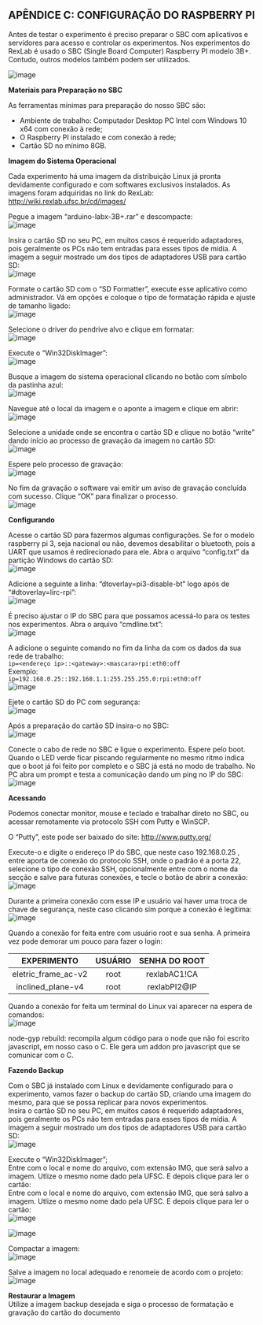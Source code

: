 ## APÊNDICE C: CONFIGURAÇÃO DO RASPBERRY PI

Antes de testar o experimento é preciso preparar o SBC com aplicativos e servidores para acesso e controlar os experimentos. Nos experimentos do RexLab é usado o SBC (Single Board Computer) Raspberry PI modelo 3B+. Contudo, outros modelos também podem ser utilizados.

![image](https://user-images.githubusercontent.com/90244580/184411109-c52ad552-0b24-44b6-b170-fbfc9e205aa8.png)  

**Materiais para Preparação no SBC**  

As ferramentas mínimas para preparação do nosso SBC são:  
* Ambiente de trabalho: Computador Desktop PC Intel com Windows 10 x64 com conexão à rede;
* O Raspberry PI instalado e com conexão à rede;
* Cartão SD no mínimo 8GB.  

**Imagem do Sistema Operacional**  

Cada experimento há uma imagem da distribuição Linux já pronta devidamente configurado e com softwares exclusivos instalados. As imagens foram adquiridas no link do RexLab: http://wiki.rexlab.ufsc.br/cd/images/  

Pegue a imagem “arduino-labx-3B+.rar” e descompacte:  
![image](https://user-images.githubusercontent.com/90244580/184411580-6db27609-f5cf-4a1b-bd3a-5b1d1a4d8e4b.png) 

Insira o cartão SD no seu PC, em muitos casos é requerido adaptadores, pois geralmente os PCs não tem entradas para esses tipos de mídia. A imagem a seguir mostrado um dos tipos de adaptadores USB para cartão SD:  
![image](https://user-images.githubusercontent.com/90244580/184411635-8acd21cb-6635-46fe-bb2b-e63b864d3d19.png)  

Formate o cartão SD com o “SD Formatter”, execute esse aplicativo como administrador. Vá em opções e coloque o tipo de formatação rápida e ajuste de tamanho ligado:  
![image](https://user-images.githubusercontent.com/90244580/184411732-cd95c594-43bf-4cc8-b11f-db20ddf0e6b6.png)  

Selecione o driver do pendrive alvo e clique em formatar:  
![image](https://user-images.githubusercontent.com/90244580/184411761-13b35eba-1fd0-4d2b-ac57-73731d7b4e28.png)  

Execute o “Win32DiskImager”:  
![image](https://user-images.githubusercontent.com/90244580/184411799-57ae67da-3e13-48bc-8a94-b5fcac6a2b75.png)  

Busque a imagem do sistema operacional clicando no botão com símbolo da pastinha azul:  
![image](https://user-images.githubusercontent.com/90244580/184411831-c703ab2e-0c13-42c0-bddc-8f08ff4242c0.png)  

Navegue até o local da imagem e o aponte a imagem e clique em abrir:  
![image](https://user-images.githubusercontent.com/90244580/184411852-87942f56-30bf-4a91-be68-75f2a6ae279a.png)  

Selecione a unidade onde se encontra o cartão SD e clique no botão “write” dando início ao processo de gravação da imagem no cartão SD:  
![image](https://user-images.githubusercontent.com/90244580/184411875-cfc4f3c5-7cc5-4fcf-ab45-ff24293ac0d2.png)  

Espere pelo processo de gravação:  
![image](https://user-images.githubusercontent.com/90244580/184411907-153bdca5-57c0-4cde-8d5f-cc4128099d1e.png)  

No fim da gravação o software vai emitir um aviso de gravação concluída com sucesso. Clique “OK” para finalizar o processo.  
![image](https://user-images.githubusercontent.com/90244580/184411943-99119a75-d43d-4221-9b19-e976bb1c965d.png)  
  
  **Configurando**  
   
Acesse o cartão SD para fazermos algumas configurações. Se for o modelo raspberry pi 3, seja nacional ou não, devemos desabilitar o bluetooth, pois a UART que usamos é redirecionado para ele. Abra o arquivo “config.txt” da partição Windows do cartão SD:  
![image](https://user-images.githubusercontent.com/90244580/184412096-0551e03f-9517-44af-b496-3e4f4153021b.png)  

Adicione a seguinte a linha: “dtoverlay=pi3-disable-bt” logo após de “#dtoverlay=lirc-rpi”:  
![image](https://user-images.githubusercontent.com/90244580/184412148-5802cd99-0f41-43ac-8dff-098ee25b0cc8.png)  

É preciso ajustar o IP do SBC para que possamos acessá-lo para os testes nos experimentos. Abra o arquivo “cmdline.txt”:  
![image](https://user-images.githubusercontent.com/90244580/184412193-6afcf04f-8ae3-43ca-805f-123f519807fc.png)  

A adicione o seguinte comando no fim da linha da com os dados da sua rede de trabalho:  
`ip=<endereço ip>::<gateway>:<mascara>rpi:eth0:off`  
Exemplo:  
 `ip=192.168.0.25::192.168.1.1:255.255.255.0:rpi:eth0:off`  
![image](https://user-images.githubusercontent.com/90244580/184412330-d5730e27-68c0-4cbb-9b41-a530c850fb33.png)  

 Ejete o cartão SD do PC com segurança:  
 ![image](https://user-images.githubusercontent.com/90244580/184412356-a91eb173-15ca-4531-a1cf-d4162099006c.png)  
 
 Após a preparação do cartão SD insira-o no SBC:  
 ![image](https://user-images.githubusercontent.com/90244580/184412389-6c114645-a009-4721-a301-6470692fc10a.png)  
 
 Conecte o cabo de rede no SBC e ligue o experimento. Espere pelo boot. Quando o LED verde ficar piscando regularmente no mesmo ritmo indica que o boot já foi feito por completo e o SBC já está no modo de trabalho. No PC abra um prompt e testa a comunicação dando um ping no IP do SBC:  
 ![image](https://user-images.githubusercontent.com/90244580/184412441-f3c47035-4b5a-4e9b-8fb6-e0218545f09a.png)
  
   
**Acessando**  
   
 Podemos conectar monitor, mouse e teclado e trabalhar direto no SBC, ou acessar remotamente via protocolo SSH com Putty e WinSCP.   
 
O “Putty”, este pode ser baixado do site: http://www.putty.org/  
 
Execute-o e digite o endereço IP do SBC, que neste caso 192.168.0.25	, entre aporta de conexão do protocolo SSH, onde o padrão é a porta 22, selecione o tipo de conexão SSH, opcionalmente entre com o nome da secção e salve para futuras conexões, e tecle o botão de abrir a conexão:  
 ![image](https://user-images.githubusercontent.com/90244580/184412554-fef27165-8f8e-4c1b-97f0-737a13a05cd5.png)
  
 Durante a primeira conexão com esse IP e usuário vai haver uma troca de chave de segurança, neste caso clicando sim porque a conexão é legítima:  
 ![image](https://user-images.githubusercontent.com/90244580/184412596-20e84689-2aef-46ba-b8b7-0552ddab2790.png)
  
 Quando a conexão for feita entre com usuário root e sua senha. A primeira vez pode demorar um pouco para fazer o login:  
 
**EXPERIMENTO** | **USUÁRIO** | **SENHA DO ROOT**
 :--: | :--: | :--:
 eletric_frame_ac-v2 | root | rexlabAC1!CA
 inclined_plane-v4 | root | rexlabPI2@IP
   
 Quando a conexão for feita um terminal do Linux vai aparecer na espera de comandos:  
 ![image](https://user-images.githubusercontent.com/90244580/184413066-4be07d6a-d9c4-494a-aba7-859ec921074d.png)
  
 node-gyp rebuild: recompila algum código para o node que não foi escrito javascript, em nosso caso o C. Ele gera um addon pro javascript que se comunicar com o C.  
   
 **Fazendo Backup**  
   
 Com o SBC já instalado com Linux e devidamente configurado para o experimento, vamos fazer o backup do cartão SD, criando uma imagem do mesmo, para que se possa replicar para novos experimentos.  
 Insira o cartão SD no seu PC, em muitos casos é requerido adaptadores, pois geralmente os PCs não tem entradas para esses tipos de mídia. A imagem a seguir mostrado um dos tipos de adaptadores USB para cartão SD:  
 ![image](https://user-images.githubusercontent.com/90244580/184413158-33479c42-8e96-4ca4-b03f-f4af846f3ca6.png)
  
 Execute o “Win32DiskImager”;  
 Entre com o local e nome do arquivo, com extensão IMG, que será salvo a imagem. Utlize o mesmo nome dado pela UFSC. E depois clique para ler o cartão:  
 Entre com o local e nome do arquivo, com extensão IMG, que será salvo a imagem. Utlize o mesmo nome dado pela UFSC. E depois clique para ler o cartão:  
 ![image](https://user-images.githubusercontent.com/90244580/184413232-e17f12ec-79ed-4104-a66e-db1634d56b9e.png)
  
 ![image](https://user-images.githubusercontent.com/90244580/184413256-2251d151-a471-4e2d-9499-a8f4475e895e.png)
  
 Compactar a imagem:  
 ![image](https://user-images.githubusercontent.com/90244580/184413284-6d0a31a1-03a6-4da3-bebf-6648830af416.png)
  
 Salve a imagem no local adequado e renomeie de acordo com o projeto:  
 ![image](https://user-images.githubusercontent.com/90244580/184413312-58b6a38e-eed0-446c-8a26-f11f5858c970.png)
  
   
 **Restaurar a Imagem**  
 Utilize a imagem backup desejada e siga o processo de formatação e gravação do cartão do documento   

